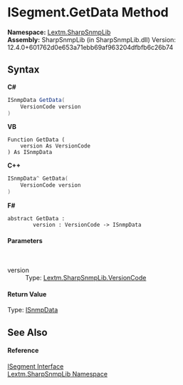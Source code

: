 # ISegment.GetData Method 
 

**Namespace:**&nbsp;<a href="N_Lextm_SharpSnmpLib">Lextm.SharpSnmpLib</a><br />**Assembly:**&nbsp;SharpSnmpLib (in SharpSnmpLib.dll) Version: 12.4.0+601762d0e653a71ebb69af963204dfbfb6c26b74

## Syntax

**C#**<br />
``` C#
ISnmpData GetData(
	VersionCode version
)
```

**VB**<br />
``` VB
Function GetData ( 
	version As VersionCode
) As ISnmpData
```

**C++**<br />
``` C++
ISnmpData^ GetData(
	VersionCode version
)
```

**F#**<br />
``` F#
abstract GetData : 
        version : VersionCode -> ISnmpData 

```


#### Parameters
&nbsp;<dl><dt>version</dt><dd>Type: <a href="T_Lextm_SharpSnmpLib_VersionCode">Lextm.SharpSnmpLib.VersionCode</a><br /></dd></dl>

#### Return Value
Type: <a href="T_Lextm_SharpSnmpLib_ISnmpData">ISnmpData</a>

## See Also


#### Reference
<a href="T_Lextm_SharpSnmpLib_ISegment">ISegment Interface</a><br /><a href="N_Lextm_SharpSnmpLib">Lextm.SharpSnmpLib Namespace</a><br />